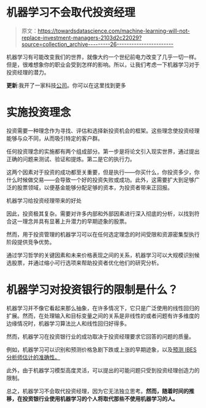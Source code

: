 # 机器学习不会取代投资经理

> 原文：<https://towardsdatascience.com/machine-learning-will-not-replace-investment-managers-2103d2c22029?source=collection_archive---------26----------------------->

机器学习有可能改变我们的世界，就像大约一个世纪前电力改变了几乎一切一样。但是，很难想象你的职业会受到怎样的影响。所以，让我们考虑一下机器学习对于投资经理的潜力。

**更新**:我开了一家科技[公司](http://www.legislate.tech/)。你可以在这里找到更多

# 实施投资理念

投资需要一种理念作为寻找、评估和选择新投资机会的框架。这些理念使投资经理能够与众不同，从而吸引特定的客户群。

任何投资理念的实施都有两个组成部分。第一步是将论文引入现实世界，通过提出正确的问题来测试、验证和提炼。第二是它的执行力。

这两个因素对于投资的成功都至关重要，但是执行——你买什么，你投资多少，你什么时候做交易——会导致一个好的投资失败或成功。此外，这需要扩大到足够广泛的股票领域，以便基金能够分配足够的资本，为投资者带来正回报。

机器学习给投资经理带来的好处

因此，投资极其复杂。需要对许多内部和外部因素进行深入彻底的分析，以找到符合这一理念并具有显著上升潜力的早期迹象的股票。

然而，用于投资管理的机器学习可以在任何选定理念的时间受限和资源密集型执行阶段提供竞争优势。

通过学习哲学的关键因素和未来价格表现之间的关系，机器学习可以大规模识别候选股票，并通过缩小可行选项来帮助投资者优化他们的研究分析。

# 机器学习对投资银行的限制是什么？

机器学习并不像它看起来那么抽象，在许多情况下，它只是广泛使用的线性回归的扩展。然而，在处理输入和目标变量之间的关系是非线性的或者问题有许多维度的边缘情况时，机器学习算法比人和线性回归好得多。

然而，机器学习在投资银行业的成功取决于投资经理要求它回答的问题的质量。

例如，机器学习可以识别和预测价格急剧下跌或上涨的早期迹象，以及[预测 IBES 分析师估计的准确性。](https://www.mindfoundry.ai/learning-hub/forecasting-earnings-surprises-machine-learning)

此外，由于机器学习模型高度灵活，可以提出的可能问题只受到投资经理创造力的限制。

总之，机器学习不会取代投资经理，因为它无法独立思考。**然而，随着时间的推移，在投资银行业使用机器学习的个人将取代那些不使用机器学习的人。**